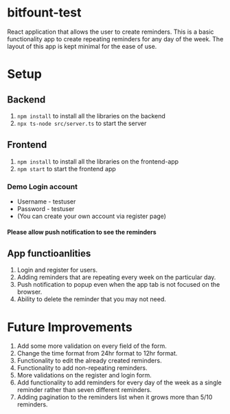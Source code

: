 # bitfount-test
React application that allows the user to create reminders.
This is a basic functionality app to create repeating reminders for any day of the week. The layout of this app is kept minimal for the ease of use.

# Setup
## Backend
1. ```npm install``` to install all the libraries on the backend
2. ```npx ts-node src/server.ts``` to start the server
## Frontend
1. ```npm install``` to install all the libraries on the frontend-app
2. ```npm start```  to start the frontend app

### Demo Login account
* Username - testuser
* Password - testuser
* (You can create your own account via register page)

#### Please allow push notification to see the reminders

## App functioanlities
1. Login and register for users.
2. Adding reminders that are repeating every week on the particular day.
3. Push notification to popup even when the app tab is not focused on the browser.
4. Ability to delete the reminder that you may not need.

# Future Improvements
1. Add some more validation on every field of the form.
2. Change the time format from 24hr format to 12hr format.
3. Functionality to edit the already created reminders.
4. Functionality to add non-repeating reminders.
5. More validations on the register and login form.
6. Add functionality to add reminders for every day of the week as a single reminder rather than seven different reminders.
7. Adding pagination to the reminders list when it grows more than 5/10 reminders.